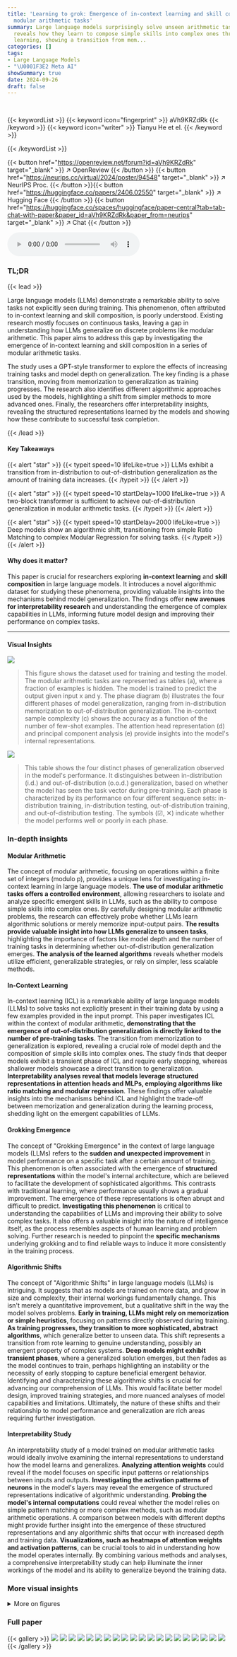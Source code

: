 ```yaml
---
title: 'Learning to grok: Emergence of in-context learning and skill composition in
  modular arithmetic tasks'
summary: Large language models surprisingly solve unseen arithmetic tasks; this work
  reveals how they learn to compose simple skills into complex ones through in-context
  learning, showing a transition from mem...
categories: []
tags:
- Large Language Models
- "\U0001F3E2 Meta AI"
showSummary: true
date: 2024-09-26
draft: false
---
```


<br>

{{< keywordList >}}
{{< keyword icon="fingerprint" >}} aVh9KRZdRk {{< /keyword >}}
{{< keyword icon="writer" >}} Tianyu He et el. {{< /keyword >}}
 
{{< /keywordList >}}

{{< button href="https://openreview.net/forum?id=aVh9KRZdRk" target="_blank" >}}
↗ OpenReview
{{< /button >}}
{{< button href="https://neurips.cc/virtual/2024/poster/94548" target="_blank" >}}
↗ NeurIPS Proc.
{{< /button >}}{{< button href="https://huggingface.co/papers/2406.02550" target="_blank" >}}
↗ Hugging Face
{{< /button >}}
{{< button href="https://huggingface.co/spaces/huggingface/paper-central?tab=tab-chat-with-paper&paper_id=aVh9KRZdRk&paper_from=neurips" target="_blank" >}}
↗ Chat
{{< /button >}}



<audio controls>
    <source src="https://ai-paper-reviewer.com/aVh9KRZdRk/podcast.wav" type="audio/wav">
    Your browser does not support the audio element.
</audio>


### TL;DR


{{< lead >}}

Large language models (LLMs) demonstrate a remarkable ability to solve tasks not explicitly seen during training. This phenomenon, often attributed to in-context learning and skill composition, is poorly understood.  Existing research mostly focuses on continuous tasks, leaving a gap in understanding how LLMs generalize on discrete problems like modular arithmetic.  This paper aims to address this gap by investigating the emergence of in-context learning and skill composition in a series of modular arithmetic tasks.

The study uses a GPT-style transformer to explore the effects of increasing training tasks and model depth on generalization.  The key finding is a phase transition, moving from memorization to generalization as training progresses.  The research also identifies different algorithmic approaches used by the models, highlighting a shift from simpler methods to more advanced ones. Finally, the researchers offer interpretability insights, revealing the structured representations learned by the models and showing how these contribute to successful task completion.

{{< /lead >}}


#### Key Takeaways

{{< alert "star" >}}
{{< typeit speed=10 lifeLike=true >}} LLMs exhibit a transition from in-distribution to out-of-distribution generalization as the amount of training data increases. {{< /typeit >}}
{{< /alert >}}

{{< alert "star" >}}
{{< typeit speed=10 startDelay=1000 lifeLike=true >}} A two-block transformer is sufficient to achieve out-of-distribution generalization in modular arithmetic tasks. {{< /typeit >}}
{{< /alert >}}

{{< alert "star" >}}
{{< typeit speed=10 startDelay=2000 lifeLike=true >}} Deep models show an algorithmic shift, transitioning from simple Ratio Matching to complex Modular Regression for solving tasks. {{< /typeit >}}
{{< /alert >}}

#### Why does it matter?
This paper is crucial for researchers exploring **in-context learning** and **skill composition** in large language models.  It introduces a novel algorithmic dataset for studying these phenomena, providing valuable insights into the mechanisms behind model generalization. The findings offer **new avenues for interpretability research** and understanding the emergence of complex capabilities in LLMs, informing future model design and improving their performance on complex tasks.

------
#### Visual Insights



![](https://ai-paper-reviewer.com/aVh9KRZdRk/figures_1_1.jpg)

> This figure shows the dataset used for training and testing the model. The modular arithmetic tasks are represented as tables (a), where a fraction of examples is hidden. The model is trained to predict the output given input x and y. The phase diagram (b) illustrates the four different phases of model generalization, ranging from in-distribution memorization to out-of-distribution generalization. The in-context sample complexity (c) shows the accuracy as a function of the number of few-shot examples. The attention head representation (d) and principal component analysis (e) provide insights into the model's internal representations.





![](https://ai-paper-reviewer.com/aVh9KRZdRk/tables_3_1.jpg)

> This table shows the four distinct phases of generalization observed in the model's performance.  It distinguishes between in-distribution (i.d.) and out-of-distribution (o.o.d.) generalization, based on whether the model has seen the task vector during pre-training.  Each phase is characterized by its performance on four different sequence sets: in-distribution training, in-distribution testing, out-of-distribution training, and out-of-distribution testing. The symbols (☑, ✕) indicate whether the model performs well or poorly in each phase.





### In-depth insights


#### Modular Arithmetic
The concept of modular arithmetic, focusing on operations within a finite set of integers (modulo p), provides a unique lens for investigating in-context learning in large language models.  **The use of modular arithmetic tasks offers a controlled environment**, allowing researchers to isolate and analyze specific emergent skills in LLMs, such as the ability to compose simple skills into complex ones. By carefully designing modular arithmetic problems, the research can effectively probe whether LLMs learn algorithmic solutions or merely memorize input-output pairs.  **The results provide valuable insight into how LLMs generalize to unseen tasks**, highlighting the importance of factors like model depth and the number of training tasks in determining whether out-of-distribution generalization emerges. **The analysis of the learned algorithms** reveals whether models utilize efficient, generalizable strategies, or rely on simpler, less scalable methods.

#### In-Context Learning
In-context learning (ICL) is a remarkable ability of large language models (LLMs) to solve tasks not explicitly present in their training data by using a few examples provided in the input prompt.  This paper investigates ICL within the context of modular arithmetic, **demonstrating that the emergence of out-of-distribution generalization is directly linked to the number of pre-training tasks**. The transition from memorization to generalization is explored, revealing a crucial role of model depth and the composition of simple skills into complex ones.  The study finds that deeper models exhibit a transient phase of ICL and require early stopping, whereas shallower models showcase a direct transition to generalization.  **Interpretability analyses reveal that models leverage structured representations in attention heads and MLPs, employing algorithms like ratio matching and modular regression**. These findings offer valuable insights into the mechanisms behind ICL and highlight the trade-off between memorization and generalization during the learning process, shedding light on the emergent capabilities of LLMs.

#### Grokking Emergence
The concept of "Grokking Emergence" in the context of large language models (LLMs) refers to the **sudden and unexpected improvement** in model performance on a specific task after a certain amount of training. This phenomenon is often associated with the emergence of **structured representations** within the model's internal architecture, which are believed to facilitate the development of sophisticated algorithms. This contrasts with traditional learning, where performance usually shows a gradual improvement.  The emergence of these representations is often abrupt and difficult to predict.  **Investigating this phenomenon** is critical to understanding the capabilities of LLMs and improving their ability to solve complex tasks.  It also offers a valuable insight into the nature of intelligence itself, as the process resembles aspects of human learning and problem solving.  Further research is needed to pinpoint the **specific mechanisms** underlying grokking and to find reliable ways to induce it more consistently in the training process.

#### Algorithmic Shifts
The concept of "Algorithmic Shifts" in large language models (LLMs) is intriguing.  It suggests that as models are trained on more data, and grow in size and complexity, their internal workings fundamentally change.  This isn't merely a quantitative improvement, but a qualitative shift in the way the model solves problems. **Early in training, LLMs might rely on memorization or simple heuristics**, focusing on patterns directly observed during training.  **As training progresses, they transition to more sophisticated, abstract algorithms**, which generalize better to unseen data. This shift represents a transition from rote learning to genuine understanding, possibly an emergent property of complex systems.  **Deep models might exhibit transient phases**, where a generalized solution emerges, but then fades as the model continues to train, perhaps highlighting an instability or the necessity of early stopping to capture beneficial emergent behavior. Identifying and characterizing these algorithmic shifts is crucial for advancing our comprehension of LLMs. This would facilitate better model design, improved training strategies, and more nuanced analyses of model capabilities and limitations.  Ultimately, the nature of these shifts and their relationship to model performance and generalization are rich areas requiring further investigation.

#### Interpretability Study
An interpretability study of a model trained on modular arithmetic tasks would ideally involve examining the internal representations to understand how the model learns and generalizes.  **Analyzing attention weights** could reveal if the model focuses on specific input patterns or relationships between inputs and outputs.  **Investigating the activation patterns of neurons** in the model's layers may reveal the emergence of structured representations indicative of algorithmic understanding. **Probing the model's internal computations** could reveal whether the model relies on simple pattern matching or more complex methods, such as modular arithmetic operations.  A comparison between models with different depths might provide further insight into the emergence of these structured representations and any algorithmic shifts that occur with increased depth and training data. **Visualizations, such as heatmaps of attention weights and activation patterns**, can be crucial tools to aid in understanding how the model operates internally. By combining various methods and analyses, a comprehensive interpretability study can help illuminate the inner workings of the model and its ability to generalize beyond the training data.


### More visual insights

<details>
<summary>More on figures
</summary>


![](https://ai-paper-reviewer.com/aVh9KRZdRk/figures_3_1.jpg)

> This figure illustrates the methodology for selecting pre-training tasks and designing sequences.  Panel (a) shows a schematic of the rectangular rule used for task selection.  New tasks are chosen by incrementally adjusting one parameter (a or b) while keeping the other constant.  This ensures a systematic exploration of the task space and facilitates the model's learning process. Panel (b) demonstrates the structure of the pre-training sequences.  Each batch contains an equal number of sequences for each task, and the sequences are structured to ensure that the model learns task vectors in a coherent, step-wise fashion.  The consistent sequence structure throughout all batches contributes to effective learning, reducing confusion and noise.


![](https://ai-paper-reviewer.com/aVh9KRZdRk/figures_4_1.jpg)

> This figure shows a phase diagram for a 6-layer transformer model trained on modular arithmetic tasks.  It illustrates the transition between different generalization phases as the number of pre-training tasks and the number of in-context examples vary. The four phases are: in-distribution memorization, in-distribution generalization, out-of-distribution memorization, and out-of-distribution generalization. Notably, the figure shows that out-of-distribution generalization is a transient phenomenon for deeper models, requiring early stopping to achieve optimal performance. The plots also demonstrate the relationship between loss and accuracy, as a function of the number of training steps and the number of in-context shots.


![](https://ai-paper-reviewer.com/aVh9KRZdRk/figures_5_1.jpg)

> This figure shows the phase diagram for a six-layer transformer model trained on modular arithmetic tasks.  It illustrates four distinct phases of generalization behavior as a function of the number of training tasks (ni.d.) and the fraction of training data used (a) at inference time. These phases are: in-distribution memorization, in-distribution generalization, out-of-distribution memorization, and out-of-distribution generalization. The figure also presents training and testing accuracy curves, showing how the out-of-distribution generalization ability of the model improves initially and then degrades with more training steps for a specific number of training tasks (ni.d. = 28). Finally, it shows loss and accuracy curves as a function of the context length (number of shots) used at inference time, further illustrating the trade-off between memorization and generalization in the model's behavior. 


![](https://ai-paper-reviewer.com/aVh9KRZdRk/figures_6_1.jpg)

> This figure compares the performance of depth 4 and 2 models on a modular arithmetic task with varying numbers of in-context examples (k-shot).  Row 1 shows the models' predictions, Row 2 shows the predictions based on the Modular Regression algorithm, and Row 3 highlights the differences. Red points indicate where the model outperforms Ratio Matching, while blue points show where Ratio Matching outperforms the model. The depth 4 model shows better ability to combine in-context examples.


![](https://ai-paper-reviewer.com/aVh9KRZdRk/figures_7_1.jpg)

> This figure demonstrates that models capable of out-of-distribution generalization exhibit more structured attention maps and principal component analysis (PCA) patterns compared to models lacking this ability.  The structure is visualized through a 'circle of circles' pattern, where the outer circle's position is determined by one of the input values. This pattern persists across various task vectors and shot choices.  The less structured patterns in models without out-of-distribution generalization are also shown for comparison.


![](https://ai-paper-reviewer.com/aVh9KRZdRk/figures_8_1.jpg)

> This figure compares the performance of two models (depth 4 and depth 2) on a modular arithmetic task with varying numbers of in-context examples (k-shot).  It shows that the deeper model (d=4) is able to leverage in-context examples to perform Modular Regression effectively, while the shallower model (d=2) primarily uses Ratio Matching, which is less effective.  The figure highlights the difference in algorithmic capabilities between the models due to their differences in capacity. Red and blue points indicate cases where the models deviate from the expected behavior of the respective algorithms.


![](https://ai-paper-reviewer.com/aVh9KRZdRk/figures_9_1.jpg)

> This figure shows the cosine similarity between layer outputs at different token positions for both d=4 and d=2 models.  The d=4 model exhibits kaleidoscopic patterns in the third layer, indicating the generation of all possible y/x ratios for computation, and an algorithmic shift to Modular Regression in the final layer.  The d=2 model shows a similar kaleidoscopic pattern in the first layer but only uses Ratio Matching in the second layer.


![](https://ai-paper-reviewer.com/aVh9KRZdRk/figures_13_1.jpg)

> This figure shows a phase diagram for a 6-layer transformer model trained on modular arithmetic tasks.  The diagram illustrates four distinct phases of model behavior based on the number of pre-training tasks and the fraction of examples used at inference time. These phases are characterized by different levels of in-distribution and out-of-distribution generalization.  The figure also includes plots demonstrating the training accuracy, out-of-distribution test accuracy, loss, and accuracy as functions of the number of training steps and the number of in-context examples, revealing a trade-off between memorization and generalization in certain scenarios.  The diagram shows how the out-of-distribution generalization ability emerges and then disappears as training progresses for a specific number of tasks.


![](https://ai-paper-reviewer.com/aVh9KRZdRk/figures_14_1.jpg)

> This figure shows the phase diagram for a 6-layer transformer model trained on modular arithmetic tasks.  The diagram illustrates the model's performance across four phases: in-distribution memorization, in-distribution generalization, out-of-distribution memorization, and out-of-distribution generalization. It highlights a trade-off between in-distribution and out-of-distribution generalization as the number of training tasks increases, and a transient nature of out-of-distribution generalization ability in deeper models.


![](https://ai-paper-reviewer.com/aVh9KRZdRk/figures_15_1.jpg)

> This figure presents several key aspects of the modular arithmetic task dataset and the model's behavior.  Panel (a) shows the data format, where examples of modular arithmetic functions are presented with some masked values. Panel (b) illustrates a phase diagram for a six-layer transformer model, identifying four phases of generalization and memorization on in-distribution (i.d) and out-of-distribution (o.o.d) tasks. Panel (c) explores in-context sample complexity, showing how accuracy changes with the number of shots. Panels (d) and (e) offer insights into the model's internal representations, visualizing activation patterns in attention heads and the separation of even/odd numbers in the principal component analysis.


![](https://ai-paper-reviewer.com/aVh9KRZdRk/figures_15_2.jpg)

> This figure shows the visualization of attention maps and principal component analysis (PCA) of attention head features for models that generalize out-of-distribution (o.o.d) and those that don't.  The o.o.d. generalizing models exhibit highly structured attention maps and PCA patterns forming 'circles of circles', indicating the emergence of structured representations that are crucial for generalization. In contrast, models lacking o.o.d. generalization show less structured patterns, highlighting the relationship between structured representations and the ability to generalize to unseen tasks.


![](https://ai-paper-reviewer.com/aVh9KRZdRk/figures_16_1.jpg)

> This figure shows the attention maps and principal component analysis (PCA) of attention head outputs for models that generalize out-of-distribution (OOD) and those that do not.  The OOD models exhibit highly structured attention patterns and PCA plots, forming 'circles of circles.' The structure is consistent across different task vectors and shot choices. In contrast, models without OOD generalization show less structured attention maps and PCA plots, demonstrating a correlation between structured representations and OOD generalization ability.


![](https://ai-paper-reviewer.com/aVh9KRZdRk/figures_16_2.jpg)

> This figure shows the analysis of attention heads in models that generalize out-of-distribution (o.o.d.) and those that do not.  The left panels show attention maps which are more structured in the o.o.d. generalizing models. The right panels show less structure.  The bottom panels show principal component analysis (PCA) of the attention features.  The o.o.d. generalizing models show circular patterns, while the non-generalizing models show less structure.  This demonstrates that the structured attention patterns are correlated with the ability to generalize o.o.d.


![](https://ai-paper-reviewer.com/aVh9KRZdRk/figures_17_1.jpg)

> This figure displays the attention patterns of all attention heads in a depth-2 model.  Each subplot shows an attention head's attention weights, visualized as a heatmap. These heatmaps illustrate the connections and dependencies between different tokens in the input sequence, providing insights into how the model processes information within each head. The patterns observed could reveal specific strategies or mechanisms utilized by the model for processing sequential data and achieving its tasks.


![](https://ai-paper-reviewer.com/aVh9KRZdRk/figures_17_2.jpg)

> This figure shows the attention maps and principal component analysis (PCA) of the features from attention heads in models with and without out-of-distribution generalization ability.  The models that generalize well exhibit highly structured attention maps and PCA patterns forming circles, indicating structured representations. In contrast, models without o.o.d. generalization show less structure. The PCA analysis highlights how the representation changes with the input and the task, and how this structure degrades when the model does not generalize well.


![](https://ai-paper-reviewer.com/aVh9KRZdRk/figures_18_1.jpg)

> This figure shows the attention maps and PCA analysis of the attention heads in models that generalize out-of-distribution (o.o.d.) versus those that do not.  The left side shows models exhibiting structured attention maps and PCA patterns forming 'circles of circles.' The structure is consistent across different task vectors and shot choices, indicating a robust, generalized representation. The right side shows models without o.o.d. generalization, exhibiting less structured attention maps and PCA patterns.  The lack of structure suggests a memorization-based approach rather than a generalized algorithm.


![](https://ai-paper-reviewer.com/aVh9KRZdRk/figures_18_2.jpg)

> This figure shows the attention maps and PCA analysis of the attention heads and MLPs for models with and without out-of-distribution generalization ability.  The left panels (a,b) show models with strong o.o.d. generalization, exhibiting highly structured attention maps and PCA patterns forming concentric circles.  These patterns are consistent across different task vectors and shots. The right panels (c,d) display models lacking o.o.d. generalization, showing less structured attention maps and PCA patterns, indicating a relationship between structured representations and the ability to generalize to unseen tasks. This demonstrates that the model's ability to generalize is connected to the structure of its representations.


![](https://ai-paper-reviewer.com/aVh9KRZdRk/figures_18_3.jpg)

> This figure compares the performance of 4-layer and 2-layer transformer models on a modular arithmetic task.  It shows that the 4-layer model is better able to generalize to unseen inputs by combining information from multiple in-context examples (using Modular Regression), while the 2-layer model struggles with this task, relying more heavily on simpler pattern matching (Ratio Matching). The figure uses a grid of inputs to systematically evaluate model performance and highlights the differences in algorithmic strategies employed by the models of different depths.


![](https://ai-paper-reviewer.com/aVh9KRZdRk/figures_19_1.jpg)

> This figure displays cosine similarity matrices for the outputs of different layers in depth-2 and depth-4 models.  The matrices show the cosine similarity between the output vectors for different input pairs (x, y) and (x', y'). The depth-4 model shows a clear transition from Ratio Matching (earlier layers) to Modular Regression (later layers), indicated by the characteristic patterns in the cosine similarity matrices. The depth-2 model shows less structured patterns, suggesting it relies more heavily on Ratio Matching.


![](https://ai-paper-reviewer.com/aVh9KRZdRk/figures_19_2.jpg)

> This figure displays cosine similarity matrices for layer outputs at token positions z and y in both d=2 and d=4 models, illustrating the internal representations and algorithmic shifts.  The d=4 model shows a transition from Ratio Matching to Modular Regression as more in-context examples are provided, reflected in distinctive patterns across layers. The d=2 model exhibits a simpler pattern, mainly showing Ratio Matching.


![](https://ai-paper-reviewer.com/aVh9KRZdRk/figures_19_3.jpg)

> This figure displays cosine similarity matrices for layer outputs at token positions y and z for both d=4 and d=2 models.  The d=4 model shows a distinctive kaleidoscopic pattern in layer 3, indicative of generating all possible y/x ratios for calculations, while transitioning to Modular Regression in the final layer. The d=2 model exhibits a simpler pattern, utilizing Ratio Matching primarily, with layer 2 identifying relevant y/x ratios from given examples.


![](https://ai-paper-reviewer.com/aVh9KRZdRk/figures_20_1.jpg)

> This figure shows cosine similarity matrices for layer outputs at token positions z and y for both d=4 and d=2 models.  The d=4 model exhibits kaleidoscopic patterns in layer 3, suggesting the generation of all possible y/x ratios. In contrast, the d=2 model shows simpler patterns, reflecting the differences in algorithmic complexity between the two models and their transition from Ratio Matching to Modular Regression.


![](https://ai-paper-reviewer.com/aVh9KRZdRk/figures_20_2.jpg)

> This figure shows a phase diagram for a depth-6 transformer model trained on modular arithmetic tasks. The diagram illustrates the transition from in-distribution to out-of-distribution generalization as the number of pre-training tasks increases.  It also shows the effect of training steps and the number of in-context examples on the model's accuracy. The model exhibits a transient phase where out-of-distribution generalization is observed but eventually degrades with prolonged training, particularly noticeable when the number of pre-training tasks is 28. This suggests a trade-off between memorization and generalization in the model's learning dynamics.


![](https://ai-paper-reviewer.com/aVh9KRZdRk/figures_21_1.jpg)

> This figure shows the phase diagram for a 6-layer transformer model trained on modular arithmetic tasks.  The diagram illustrates four distinct phases of generalization: in-distribution memorization, in-distribution generalization, out-of-distribution memorization, and out-of-distribution generalization. The transition between these phases depends on the number of pre-training tasks and the number of in-context examples.  The plots also show the training accuracy and out-of-distribution test accuracy as a function of the training steps and the number of shots, highlighting the transient nature of out-of-distribution generalization for certain model configurations.


![](https://ai-paper-reviewer.com/aVh9KRZdRk/figures_21_2.jpg)

> This figure shows the phase diagram for a six-layer model trained on modular arithmetic tasks. The diagram illustrates four distinct phases depending on the number of training tasks and the fraction of training data used. The phases are: in-distribution memorization, in-distribution generalization, out-of-distribution memorization, and out-of-distribution generalization. The figure also shows the training accuracy and out-of-distribution test accuracy as functions of the number of training steps and the number of in-context examples. Finally, it demonstrates how the out-of-distribution generalization ability of the model first improves and then degrades as training progresses.


![](https://ai-paper-reviewer.com/aVh9KRZdRk/figures_22_1.jpg)

> This figure shows the phase diagram for a 6-layer transformer model trained on modular arithmetic tasks.  The diagrams illustrate the model's performance across four distinct phases as the number of pre-training tasks and the fraction of training data used for few-shot learning vary.  The phases represent different levels of generalization capability, ranging from memorization of training data to out-of-distribution generalization.  Importantly, the figure also highlights a trade-off between in-distribution and out-of-distribution generalization, particularly for a model with 28 pre-training tasks.  Additional plots show the training loss and accuracy as a function of training steps and the number of few-shot examples, emphasizing the transient nature of out-of-distribution generalization in deeper models and the impact of context length.


![](https://ai-paper-reviewer.com/aVh9KRZdRk/figures_23_1.jpg)

> This figure shows the effect of varying task difficulties (controlled by the value of *p*) on the model's ability to generalize out-of-distribution. The x-axis represents the number of pre-training tasks (*ni.d.*), and the y-axis shows both the loss and the accuracy.  Different lines represent different values of *p* (29, 37, 47). The results indicate that as the task difficulty increases (larger *p*), the model requires a greater number of pre-training tasks to achieve out-of-distribution generalization. 


</details>






### Full paper

{{< gallery >}}
<img src="https://ai-paper-reviewer.com/aVh9KRZdRk/1.png" class="grid-w50 md:grid-w33 xl:grid-w25" />
<img src="https://ai-paper-reviewer.com/aVh9KRZdRk/2.png" class="grid-w50 md:grid-w33 xl:grid-w25" />
<img src="https://ai-paper-reviewer.com/aVh9KRZdRk/3.png" class="grid-w50 md:grid-w33 xl:grid-w25" />
<img src="https://ai-paper-reviewer.com/aVh9KRZdRk/4.png" class="grid-w50 md:grid-w33 xl:grid-w25" />
<img src="https://ai-paper-reviewer.com/aVh9KRZdRk/5.png" class="grid-w50 md:grid-w33 xl:grid-w25" />
<img src="https://ai-paper-reviewer.com/aVh9KRZdRk/6.png" class="grid-w50 md:grid-w33 xl:grid-w25" />
<img src="https://ai-paper-reviewer.com/aVh9KRZdRk/7.png" class="grid-w50 md:grid-w33 xl:grid-w25" />
<img src="https://ai-paper-reviewer.com/aVh9KRZdRk/8.png" class="grid-w50 md:grid-w33 xl:grid-w25" />
<img src="https://ai-paper-reviewer.com/aVh9KRZdRk/9.png" class="grid-w50 md:grid-w33 xl:grid-w25" />
<img src="https://ai-paper-reviewer.com/aVh9KRZdRk/10.png" class="grid-w50 md:grid-w33 xl:grid-w25" />
<img src="https://ai-paper-reviewer.com/aVh9KRZdRk/11.png" class="grid-w50 md:grid-w33 xl:grid-w25" />
<img src="https://ai-paper-reviewer.com/aVh9KRZdRk/12.png" class="grid-w50 md:grid-w33 xl:grid-w25" />
<img src="https://ai-paper-reviewer.com/aVh9KRZdRk/13.png" class="grid-w50 md:grid-w33 xl:grid-w25" />
<img src="https://ai-paper-reviewer.com/aVh9KRZdRk/14.png" class="grid-w50 md:grid-w33 xl:grid-w25" />
<img src="https://ai-paper-reviewer.com/aVh9KRZdRk/15.png" class="grid-w50 md:grid-w33 xl:grid-w25" />
<img src="https://ai-paper-reviewer.com/aVh9KRZdRk/16.png" class="grid-w50 md:grid-w33 xl:grid-w25" />
<img src="https://ai-paper-reviewer.com/aVh9KRZdRk/17.png" class="grid-w50 md:grid-w33 xl:grid-w25" />
<img src="https://ai-paper-reviewer.com/aVh9KRZdRk/18.png" class="grid-w50 md:grid-w33 xl:grid-w25" />
<img src="https://ai-paper-reviewer.com/aVh9KRZdRk/19.png" class="grid-w50 md:grid-w33 xl:grid-w25" />
<img src="https://ai-paper-reviewer.com/aVh9KRZdRk/20.png" class="grid-w50 md:grid-w33 xl:grid-w25" />
{{< /gallery >}}